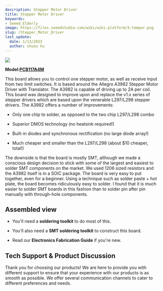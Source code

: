 ```yaml
---
description: Stepper Motor Driver
title: Stepper Motor Driver
keywords:
- Seeed_Elderly
image: https://files.seeedstudio.com/wiki/wiki-platform/S-tempor.png
slug: /Stepper_Motor_Driver
last_update:
  date: 1/13/2023
  author: shuxu hu
---
```

![](https://files.seeedstudio.com/wiki/Stepper_Motor_Driver/img/Motorshield.jpg)

**Model:[PCB117A4M](https://www.seeedstudio.com/depot/open-source-service-fusion-pcb-pool-c-64_33.html)**

This board allows you to control one stepper motor, as well as receive input from two limit switches. It is based around the Allegro A3982 Stepper Motor Driver with Translator. The A3982 is capable of driving up to 2A per coil. This board was designed to improve upon and replace the v1.x series of stepper drivers which are based upon the venerable L297/L298 stepper drivers. The A3982 offers a number of improvements:



*   Only one chip to solder, as opposed to the two chip L297/L298 combo

*   Superior DMOS technology (no heatsink required!)

*   Built-in diodes and synchronous rectification (no large diode array!)

*   Much cheaper and smaller than the L297/L298 (about $10 cheaper, total!)

The downside is that the board is mostly SMT, although we made a conscious design decision to stick with some of the largest and easiest to solder SMT components on the market. We used 1206 sized resistors and the A3982 itself is in a SOIC package. The board is very easy to put together, even for a beginner. Using a technique such as solder paste + hot plate, the board becomes ridiculously easy to solder. I found that it is much easier to solder SMT boards in this fashion than to solder pin after pin manually with through-hole components.

##   Assembled view

*   You'll need a **soldering toolkit** to do most of this.

*   You'll also need a **SMT soldering toolkit** to construct this board.

*   Read our **Electronics Fabrication Guide** if you're new.

## Tech Support & Product Discussion

Thank you for choosing our products! We are here to provide you with different support to ensure that your experience with our products is as smooth as possible. We offer several communication channels to cater to different preferences and needs.

<div class="button_tech_support_container">
<a href="https://forum.seeedstudio.com/" class="button_forum"></a> 
<a href="https://www.seeedstudio.com/contacts" class="button_email"></a>
</div>

<div class="button_tech_support_container">
<a href="https://discord.gg/eWkprNDMU7" class="button_discord"></a> 
<a href="https://github.com/Seeed-Studio/wiki-documents/discussions/69" class="button_discussion"></a>
</div>

